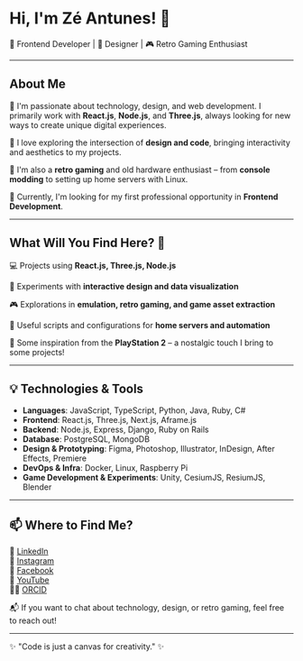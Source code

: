 # Hi, I'm Zé Antunes! 👋

🚀 Frontend Developer | 🎨 Designer | 🎮 Retro Gaming Enthusiast

---

## About Me

🔹 I'm passionate about technology, design, and web development. I primarily work with **React.js**, **Node.js**, and **Three.js**, always looking for new ways to create unique digital experiences.

🔹 I love exploring the intersection of **design and code**, bringing interactivity and aesthetics to my projects.

🔹 I'm also a **retro gaming** and old hardware enthusiast – from **console modding** to setting up home servers with Linux.

🔹 Currently, I'm looking for my first professional opportunity in **Frontend Development**.

---

## What Will You Find Here? 🤔

💻 Projects using **React.js, Three.js, Node.js**

🎨 Experiments with **interactive design and data visualization**

🎮 Explorations in **emulation, retro gaming, and game asset extraction**

📂 Useful scripts and configurations for **home servers and automation**

📌 Some inspiration from the **PlayStation 2** – a nostalgic touch I bring to some projects!

---

## 💡 Technologies & Tools

- **Languages**: JavaScript, TypeScript, Python, Java, Ruby, C#
- **Frontend**: React.js, Three.js, Next.js, Aframe.js
- **Backend**: Node.js, Express, Django, Ruby on Rails
- **Database**: PostgreSQL, MongoDB
- **Design & Prototyping**: Figma, Photoshop, Illustrator, InDesign, After Effects, Premiere
- **DevOps & Infra**: Docker, Linux, Raspberry Pi
- **Game Development & Experiments**: Unity, CesiumJS, ResiumJS, Blender

---

## 📫 Where to Find Me?

🔗 [LinkedIn](https://www.linkedin.com/in/ze-antunes/)  
📸 [Instagram](https://www.instagram.com/ze_antunes26/)  
📘 [Facebook](https://www.facebook.com/josepedro.rochaantunes)  
🎥 [YouTube](https://www.youtube.com/@josepedroantunes889)  
🧑‍🔬 [ORCID](https://orcid.org/0009-0000-0768-7229)  

📬 If you want to chat about technology, design, or retro gaming, feel free to reach out!

---

✨ "Code is just a canvas for creativity." ✨

